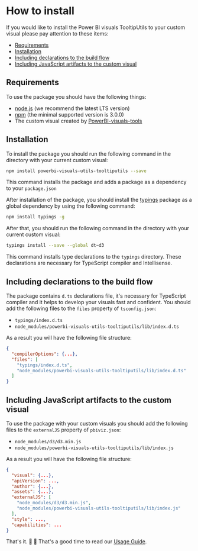 # How to install

If you would like to install the Power BI visuals TooltipUtils to your custom visual please pay attention to these items:

* [Requirements](#requirements)
* [Installation](#installation)
* [Including declarations to the build flow](#including-declarations-to-the-build-flow)
* [Including JavaScript artifacts to the custom visual](#including-javascript-artifacts-to-the-custom-visual)

## Requirements

To use the package you should have the following things:

* [node.js](https://nodejs.org) (we recommend the latest LTS version)
* [npm](https://www.npmjs.com/) (the minimal supported version is 3.0.0)
* The custom visual created by [PowerBI-visuals-tools](https://github.com/Microsoft/PowerBI-visuals-tools)

## Installation

To install the package you should run the following command in the directory with your current custom visual:

```bash
npm install powerbi-visuals-utils-tooltiputils --save
```

This command installs the package and adds a package as a dependency to your ```package.json```

After installation of the package, you should install the [typings](https://www.npmjs.com/package/typings) package as a global dependency by using the following command:

```bash
npm install typings -g
```

After that, you should run the following command in the directory with your current custom visual:

```bash
typings install --save --global dt~d3
```

This command installs type declarations to the ```typings``` directory. These declarations are necessary for TypeScript compiler and Intellisense.

## Including declarations to the build flow

The package contains ```d.ts``` declarations file, it's necessary for TypeScript compiler and it helps to develop your visuals fast and confident. You should add the following files to the ```files``` property of ```tsconfig.json```:

* ```typings/index.d.ts```
* ```node_modules/powerbi-visuals-utils-tooltiputils/lib/index.d.ts```

As a result you will have the following file structure:
```json
{
  "compilerOptions": {...},
  "files": [
    "typings/index.d.ts",
    "node_modules/powerbi-visuals-utils-tooltiputils/lib/index.d.ts"
  ]
}
```

## Including JavaScript artifacts to the custom visual

To use the package with your custom visuals you should add the following files to the ```externalJS``` property of ```pbiviz.json```:

* ```node_modules/d3/d3.min.js```
* ```node_modules/powerbi-visuals-utils-tooltiputils/lib/index.js```

As a result you will have the following file structure:
```json
{
  "visual": {...},
  "apiVersion": ...,
  "author": {...},
  "assets": {...},
  "externalJS": [
    "node_modules/d3/d3.min.js",
    "node_modules/powerbi-visuals-utils-tooltiputils/lib/index.js"
  ],
  "style": ...,
  "capabilities": ...
}
```

That's it. :rocket: :metal: That's a good time to read our [Usage Guide](./usage-guide.md).
